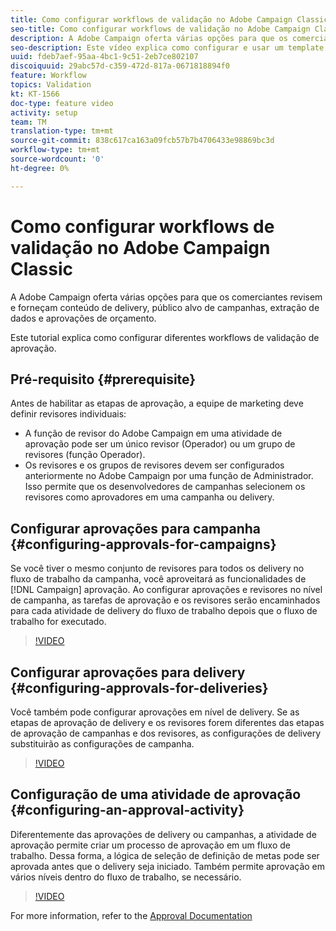 ```yaml
---
title: Como configurar workflows de validação no Adobe Campaign Classic
seo-title: Como configurar workflows de validação no Adobe Campaign Classic
description: A Adobe Campaign oferta várias opções para que os comerciantes revisem e forneçam conteúdo de delivery, público alvo de campanhas, extração de dados e aprovações de orçamento. Este tutorial explica como configurar diferentes workflows de validação de aprovação.
seo-description: Este vídeo explica como configurar e usar um template do delivery na Campanha ACCAdobe ofertas várias opções para que os profissionais de marketing revisem e forneçam conteúdo de delivery, público alvo de campanhas, extração de dados e aprovações de orçamento. Este tutorial explica como configurar diferentes workflows de validação de aprovação.
uuid: fdeb7aef-95aa-4bc1-9c51-2eb7ce802107
discoiquuid: 29abc57d-c359-472d-817a-0671818894f0
feature: Workflow
topics: Validation
kt: KT-1566
doc-type: feature video
activity: setup
team: TM
translation-type: tm+mt
source-git-commit: 838c617ca163a09fcb57b7b4706433e98869bc3d
workflow-type: tm+mt
source-wordcount: '0'
ht-degree: 0%

---
```



# Como configurar workflows de validação no Adobe Campaign Classic

A Adobe Campaign oferta várias opções para que os comerciantes revisem e forneçam conteúdo de delivery, público alvo de campanhas, extração de dados e aprovações de orçamento.

Este tutorial explica como configurar diferentes workflows de validação de aprovação.

## Pré-requisito {#prerequisite}

Antes de habilitar as etapas de aprovação, a equipe de marketing deve definir revisores individuais:

* A função de revisor do Adobe Campaign em uma atividade de aprovação pode ser um único revisor (Operador) ou um grupo de revisores (função Operador).
* Os revisores e os grupos de revisores devem ser configurados anteriormente no Adobe Campaign por uma função de Administrador. Isso permite que os desenvolvedores de campanhas selecionem os revisores como aprovadores em uma campanha ou delivery.

## Configurar aprovações para campanha  {#configuring-approvals-for-campaigns}

Se você tiver o mesmo conjunto de revisores para todos os delivery no fluxo de trabalho da campanha, você aproveitará as funcionalidades de [!DNL Campaign] aprovação. Ao configurar aprovações e revisores no nível de campanha, as tarefas de aprovação e os revisores serão encaminhados para cada atividade de delivery do fluxo de trabalho depois que o fluxo de trabalho for executado.

>[!VIDEO](https://video.tv.adobe.com/v/25175?quality=12)

## Configurar aprovações para delivery  {#configuring-approvals-for-deliveries}

Você também pode configurar aprovações em nível de delivery. Se as etapas de aprovação de delivery e os revisores forem diferentes das etapas de aprovação de campanhas e dos revisores, as configurações de delivery substituirão as configurações de campanha.

>[!VIDEO](https://video.tv.adobe.com/v/25176?quality=12)

## Configuração de uma atividade de aprovação  {#configuring-an-approval-activity}

Diferentemente das aprovações de delivery ou campanhas, a atividade de aprovação permite criar um processo de aprovação em um fluxo de trabalho. Dessa forma, a lógica de seleção de definição de metas pode ser aprovada antes que o delivery seja iniciado. Também permite aprovação em vários níveis dentro do fluxo de trabalho, se necessário.

>[!VIDEO](https://video.tv.adobe.com/v/25174?quality=12)

For more information, refer to the [Approval Documentation](https://docs.adobe.com/help/en/campaign-classic/using/automating-with-workflows/flow-control-activities/approval.html)
